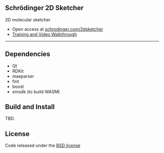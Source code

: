 ## Schrödinger 2D Sketcher

2D molecular sketcher

* Open access at [schrodinger.com/2dsketcher](https://www.schrodinger.com/2dsketcher)
* [Training and Video Walkthrough](https://www.schrodinger.com/sites/default/files/s3/public/2D-Sketcher/2023-2/Content/Resources/Videos/2D_Sketcher.mp4)

----

## Dependencies

* Qt
* RDKit
* maeparser
* fmt
* boost
* emsdk (to build WASM)

## Build and Install

TBD.

## License

Code released under the [BSD license](https://github.com/schrodinger/sketcher/blob/master/LICENSE)
